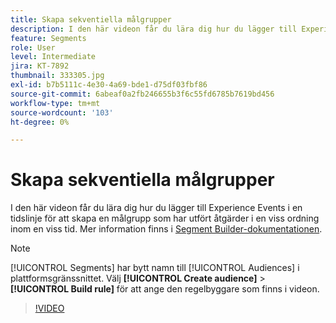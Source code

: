 ```yaml
---
title: Skapa sekventiella målgrupper
description: I den här videon får du lära dig hur du lägger till Experience Events i en tidslinje för att skapa en målgrupp som har utfört åtgärder i en viss ordning inom en viss tid.
feature: Segments
role: User
level: Intermediate
jira: KT-7892
thumbnail: 333305.jpg
exl-id: b7b5111c-4e30-4a69-bde1-d75df03fbf86
source-git-commit: 6abeaf0a2fb246655b3f6c55fd6785b7619bd456
workflow-type: tm+mt
source-wordcount: '103'
ht-degree: 0%

---
```


# Skapa sekventiella målgrupper

I den här videon får du lära dig hur du lägger till Experience Events i en tidslinje för att skapa en målgrupp som har utfört åtgärder i en viss ordning inom en viss tid. Mer information finns i [Segment Builder-dokumentationen](https://experienceleague.adobe.com/docs/experience-platform/segmentation/ui/segment-builder.html).

>[!NOTE]
>
> [!UICONTROL Segments] har bytt namn till [!UICONTROL Audiences] i plattformsgränssnittet. Välj **[!UICONTROL Create audience]** > **[!UICONTROL Build rule]** för att ange den regelbyggare som finns i videon.

>[!VIDEO](https://video.tv.adobe.com/v/333305/?learn=on&enablevpops)

